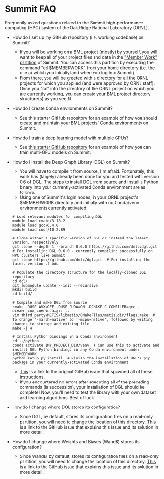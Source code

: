 # Summit FAQ
Frequently asked questions related to the Summit high-performance computing (HPC) system of the Oak Ridge National Laboratory (ORNL).


- How do I set up my GitHub repository (i.e. working codebase) on Summit?
  - If you will be working on a BML project (mostly) by yourself, you will want to keep all of your project files and data in the ["Member Work" partition](https://docs.olcf.ornl.gov/data/project_centric.html) of Summit. You can access this partition by executing the command "cd $MEMBERWORK" from your home directory (i.e. the one at which you initially land when you log into Summit).
  - From there, you will be greeted with a directory for all the ORNL projects for which you applied (and were approved by ORNL staff). Once you "cd" into the directory of the ORNL project on which you are currently working, you can create your BML project directory structure(s) as you see fit.


- How do I create Conda environments on Summit?
  - See [this starter GitHub repository](https://github.com/amorehead/deep-learning-hpc-project-template) for an example of how you should create and maintain your BML projects' Conda environments on Summit.


- How do I train a deep learning model with multiple GPUs?
  - See [this starter GitHub repository](https://github.com/amorehead/deep-learning-hpc-project-template) for an example of how you can train multi-GPU models on Summit.


- How do I install the Deep Graph Library (DGL) on Summit?
  - You will have to compile it from source, I'm afraid. Fortunately, this work has (largely) already been done for you and tested with version 0.6 of DGL. The steps to install DGL from source and install a Python binary into your currently-activated Conda environment are as follows.
  - Using one of Summit's login nodes, in your ORNL project's $MEMBERWORK directory and initially with no Conda/venv environments currently activated:
  ```
  # Load relevant modules for compiling DGL
  module load cmake/3.18.2
  module load gcc/6.4.0
  module load cuda/10.2.89
  
  # Clone either a specific version of DGL or instead the latest version, respectively
  git clone --depth 1 --branch 0.6.0 https://github.com/dmlc/dgl.git  # For installing DGL 0.6.0 - currently compiling successfully on HPC clusters like Summit
  git clone https://github.com/dmlc/dgl.git  # For installing the latest version of DGL
  
  # Populate the directory structure for the locally-cloned DGL repository
  cd dgl/
  git submodule update --init --recursive
  mkdir build
  cd build/
  
  # Compile and make DGL from source
  cmake -DUSE_AVX=OFF -DUSE_CUDA=ON -DCMAKE_C_COMPILER=gcc -DCMAKE_CXX_COMPILER=g++ ..
  vim third_party/METIS/libmetis/CMakeFiles/metis.dir/flags.make  # To change '-march=native' to '-mcpu=native', followed by writing changes to storage and exiting file
  make -j 4
  
  # Install Python bindings in a Conda environment
  cd ../python
  conda activate $MY_PROJECT_DIR/venv  # Can use this to activate and install DGL Python bindings in any Conda environment under $MEMBERWORK
  python setup.py install  # Finish the installation of DGL's pip package in your currently-activated Conda environment
  ```
  - [This](https://github.com/dmlc/dgl/issues/2661) is a link to the original GitHub issue that spawned all of these instructions.
  - If you encountered no errors after executing all of the preceding commands (in succession), your installation of DGL should be complete! Now, you'll need to test the library with your own dataset and learning algorithms. Best of luck!


- How do I change where DGL stores its configuration?
  - Since DGL, by default, stores its configuration files on a read-only partition, you will need to change the location of this directory. [This](https://github.com/dmlc/dgl/issues/2697) is a link to the GitHub issue that explains this issue and its solution in more detail.


- How do I change where Weights and Biases (WandB) stores its configuration?
  - Since WandB, by default, stores its configuration files on a read-only partition, you will need to change the location of this directory. [This](https://github.com/wandb/client/issues/1669) is a link to the GitHub issue that explains this issue and its solution in more detail.
